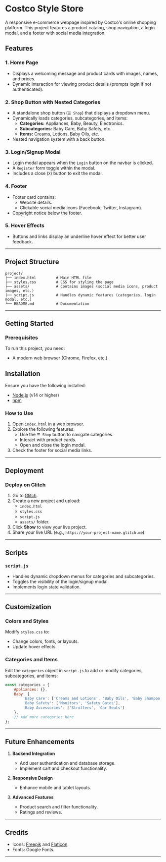 # Costco Style Store

A responsive e-commerce webpage inspired by Costco's online shopping platform. This project features a product catalog, shop navigation, a login modal, and a footer with social media integration.

## Features

### 1. Home Page
- Displays a welcoming message and product cards with images, names, and prices.
- Dynamic interaction for viewing product details (prompts login if not authenticated).

### 2. Shop Button with Nested Categories
- A standalone shop button (`☰ Shop`) that displays a dropdown menu.
- Dynamically loads categories, subcategories, and items:
  - **Categories:** Appliances, Baby, Beauty, Electronics.
  - **Subcategories:** Baby Care, Baby Safety, etc.
  - **Items:** Creams, Lotions, Baby Oils, etc.
- Nested navigation system with a back button.

### 3. Login/Signup Modal
- Login modal appears when the `Login` button on the navbar is clicked.
- A `Register` form toggle within the modal.
- Includes a close (`X`) button to exit the modal.

### 4. Footer
- Footer card contains:
  - Website details.
  - Clickable social media icons (Facebook, Twitter, Instagram).
- Copyright notice below the footer.

### 5. Hover Effects
- Buttons and links display an underline hover effect for better user feedback.

---

## Project Structure

```
project/
├── index.html         # Main HTML file
├── styles.css         # CSS for styling the page
├── assets/            # Contains images (social media icons, product images, etc.)
├── script.js          # Handles dynamic features (categories, login modal, etc.)
└── README.md          # Documentation
```

---

## Getting Started

### Prerequisites
To run this project, you need:
- A modern web browser (Chrome, Firefox, etc.).


## Installation
Ensure you have the following installed:
- [Node.js](https://nodejs.org/) (v14 or higher)
- [npm](https://www.npmjs.com/)


### How to Use
1. Open `index.html` in a web browser.
2. Explore the following features:
   - Use the `☰ Shop` button to navigate categories.
   - Interact with product cards.
   - Open and close the login modal.
3. Check the footer for social media links.

---

## Deployment

### Deploy on Glitch
1. Go to [Glitch](https://glitch.com).
2. Create a new project and upload:
   - `index.html`
   - `styles.css`
   - `script.js`
   - `assets/` folder.
3. Click **Show** to view your live project.
4. Share your live URL (e.g., `https://your-project-name.glitch.me`).

---

## Scripts

### `script.js`
- Handles dynamic dropdown menus for categories and subcategories.
- Toggles the visibility of the login/signup modal.
- Implements login state validation.

---

## Customization

### Colors and Styles
Modify `styles.css` to:
- Change colors, fonts, or layouts.
- Update hover effects.

### Categories and Items
Edit the `categories` object in `script.js` to add or modify categories, subcategories, and items:
```javascript
const categories = {
    Appliances: {},
    Baby: {
        'Baby Care': ['Creams and Lotions', 'Baby Oils', 'Baby Shampoo'],
        'Baby Safety': ['Monitors', 'Safety Gates'],
        'Baby Accessories': ['Strollers', 'Car Seats']
    },
    // Add more categories here
};
```

---

## Future Enhancements

1. **Backend Integration**
   - Add user authentication and database storage.
   - Implement cart and checkout functionality.

2. **Responsive Design**
   - Enhance mobile and tablet layouts.

3. **Advanced Features**
   - Product search and filter functionality.
   - Ratings and reviews.

---

## Credits
- Icons: [Freepik](https://www.freepik.com/) and [Flaticon](https://www.flaticon.com/).
- Fonts: Google Fonts.

---

